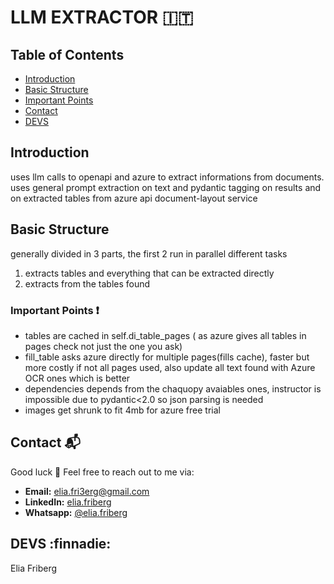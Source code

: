 # LLM EXTRACTOR    :it:

## Table of Contents

- [Introduction](#introduction)
- [Basic Structure](#basic-structure)
- [Important Points](#important-points-exclamation)
- [Contact](#contact-mailbox_with_mail)
- [DEVS](#devs-finnadie)

## Introduction

uses llm calls to openapi and azure to extract informations from documents.
uses general prompt extraction on text and pydantic tagging on results and on extracted tables from azure api document-layout service

## Basic Structure  

generally divided in 3 parts, the first 2 run in parallel different tasks

1. extracts tables and everything that can be extracted directly
2. extracts from the tables found

### Important Points :exclamation:

- tables are cached in self.di_table_pages ( as azure gives all tables in pages check not just the one you ask)
- fill_table asks azure directly for multiple pages(fills cache), faster but more costly if not all pages used, also update all text found with Azure OCR ones which is better
- dependencies depends from the chaquopy avaiables ones, instructor is impossible due to pydantic<2.0 so json parsing is needed
- images get shrunk to fit 4mb for azure free trial

## Contact :mailbox_with_mail:

Good luck :vulcan_salute:
Feel free to reach out to me via:

- **Email:** [elia.fri3erg@gmail.com](mailto:elia.fri3erg@gmail.com)
- **LinkedIn:** [elia.friberg](https://www.linkedin.com/in/elia-friberg-021a90295/)
- **Whatsapp:** [@elia.friberg](+393924123304)

## DEVS :finnadie:

Elia Friberg
